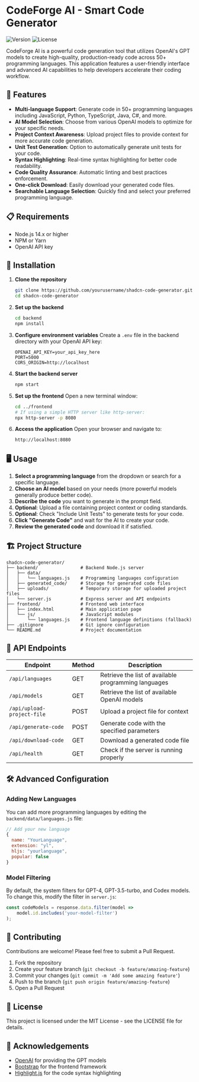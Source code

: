 # CodeForge AI - Smart Code Generator

![Version](https://img.shields.io/badge/version-1.3.0-blue.svg)
![License](https://img.shields.io/badge/license-MIT-green.svg)

CodeForge AI is a powerful code generation tool that utilizes OpenAI's GPT models to create high-quality, production-ready code across 50+ programming languages. This application features a user-friendly interface and advanced AI capabilities to help developers accelerate their coding workflow.

## 🚀 Features

- **Multi-language Support**: Generate code in 50+ programming languages including JavaScript, Python, TypeScript, Java, C#, and more.
- **AI Model Selection**: Choose from various OpenAI models to optimize for your specific needs.
- **Project Context Awareness**: Upload project files to provide context for more accurate code generation.
- **Unit Test Generation**: Option to automatically generate unit tests for your code.
- **Syntax Highlighting**: Real-time syntax highlighting for better code readability.
- **Code Quality Assurance**: Automatic linting and best practices enforcement.
- **One-click Download**: Easily download your generated code files.
- **Searchable Language Selection**: Quickly find and select your preferred programming language.

## 📋 Requirements

- Node.js 14.x or higher
- NPM or Yarn
- OpenAI API key

## 🔧 Installation

1. **Clone the repository**
   ```bash
   git clone https://github.com/yourusername/shadcn-code-generator.git
   cd shadcn-code-generator
   ```

2. **Set up the backend**
   ```bash
   cd backend
   npm install
   ```

3. **Configure environment variables**
   Create a `.env` file in the backend directory with your OpenAI API key:
   ```
   OPENAI_API_KEY=your_api_key_here
   PORT=5000
   CORS_ORIGIN=http://localhost
   ```

4. **Start the backend server**
   ```bash
   npm start
   ```

5. **Set up the frontend**
   Open a new terminal window:
   ```bash
   cd ../frontend
   # If using a simple HTTP server like http-server:
   npx http-server -p 8080
   ```

6. **Access the application**
   Open your browser and navigate to:
   ```
   http://localhost:8080
   ```

## 🖥️ Usage

1. **Select a programming language** from the dropdown or search for a specific language.
2. **Choose an AI model** based on your needs (more powerful models generally produce better code).
3. **Describe the code** you want to generate in the prompt field.
4. **Optional**: Upload a file containing project context or coding standards.
5. **Optional**: Check "Include Unit Tests" to generate tests for your code.
6. **Click "Generate Code"** and wait for the AI to create your code.
7. **Review the generated code** and download it if satisfied.

## 🏗️ Project Structure

```
shadcn-code-generator/
├── backend/                # Backend Node.js server
│   ├── data/
│   │   └── languages.js    # Programming languages configuration
│   ├── generated_code/     # Storage for generated code files
│   ├── uploads/            # Temporary storage for uploaded project files
│   └── server.js           # Express server and API endpoints
├── frontend/               # Frontend web interface
│   ├── index.html          # Main application page
│   └── js/                 # JavaScript modules
│       └── languages.js    # Frontend language definitions (fallback)
├── .gitignore              # Git ignore configuration
└── README.md               # Project documentation
```

## 🔌 API Endpoints

| Endpoint | Method | Description |
|----------|--------|-------------|
| `/api/languages` | GET | Retrieve the list of available programming languages |
| `/api/models` | GET | Retrieve the list of available OpenAI models |
| `/api/upload-project-file` | POST | Upload a project file for context |
| `/api/generate-code` | POST | Generate code with the specified parameters |
| `/api/download-code` | GET | Download a generated code file |
| `/api/health` | GET | Check if the server is running properly |

## 🛠️ Advanced Configuration

### Adding New Languages

You can add more programming languages by editing the `backend/data/languages.js` file:

```javascript
// Add your new language
{ 
  name: "YourLanguage",
  extension: "yl",
  hljs: "yourlanguage",
  popular: false 
}
```

### Model Filtering

By default, the system filters for GPT-4, GPT-3.5-turbo, and Codex models. To change this, modify the filter in `server.js`:

```javascript
const codeModels = response.data.filter(model => 
    model.id.includes('your-model-filter')
);
```

## 🤝 Contributing

Contributions are welcome! Please feel free to submit a Pull Request.

1. Fork the repository
2. Create your feature branch (`git checkout -b feature/amazing-feature`)
3. Commit your changes (`git commit -m 'Add some amazing feature'`)
4. Push to the branch (`git push origin feature/amazing-feature`)
5. Open a Pull Request

## 📄 License

This project is licensed under the MIT License - see the LICENSE file for details.

## 🙏 Acknowledgements

- [OpenAI](https://openai.com/) for providing the GPT models
- [Bootstrap](https://getbootstrap.com/) for the frontend framework
- [Highlight.js](https://highlightjs.org/) for the code syntax highlighting

